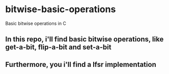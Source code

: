 # bitwise-basic-operations
Basic bitwise operations in C

## In this repo, i'll find basic bitwise operations, like get-a-bit, flip-a-bit and set-a-bit
## Furthermore, you i'll find a lfsr implementation
